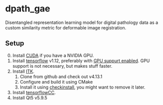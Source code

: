 # dpath_gae
Disentangled representation learning model for digital pathology data as a custom similarity metric for deformable image registration.

## Setup
0.  Install [CUDA](https://developer.nvidia.com/cuda-zone) if you have a NVIDIA GPU.
1.  Install [tensorflow](https://www.tensorflow.org/install/pip) v1.12, preferably with [GPU suppurt enabled](https://www.tensorflow.org/install/gpu). GPU support is not necessary, but makes stuff faster.
2.  Install [ITK](https://github.com/InsightSoftwareConsortium/ITK).
    1.  Clone from github and check out v4.13.1
    1.  Configure and build it using CMake
    2.  Install it using [checkinstall](https://debian-administration.org/article/147/Installing_packages_from_source_code_with_checkinstall), you might want to remove it later.
3.  Install [tensorflowCC](https://github.com/FloopCZ/tensorflow_cc).
4.  Install Qt5 v5.9.5
